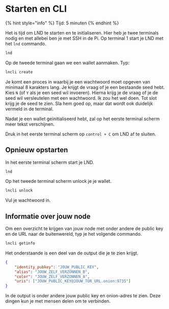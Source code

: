 # Starten en CLI

{% hint style="info" %}
Tijd: 5 minuten
{% endhint %}

Het is tijd om LND te starten en te initialiseren. Hier heb je twee terminals nodig en met allebei ben je met SSH in de Pi. Op terminal 1 start je LND met het `lnd` commando.

```bash
lnd
```

Op de tweede terminal gaan we een wallet aanmaken. Typ:

```bash
lncli create
```

Je komt een proces in waarbij je een wachtwoord moet opgeven van minimaal 8 karakters lang. Je krijgt de vraag of je een bestaande seed hebt. Kies `N` \(of `Y` als je een seed wil invoeren\). Hierna krijg je de vraag of je de seed wil versleutelen met een wachtwoord. Ik zou het wel doen. Tot slot krijg je de seed te zien. Sla hem goed op, maar dat wordt ook duidelijk vermeld in de terminal.

Nadat je een wallet geïnitialiseerd hebt, zal op het eerste terminal scherm meer tekst verschijnen.

Druk in het eerste terminal scherm op `control + C` om LND af te sluiten.

## Opnieuw opstarten

In het eerste terminal scherm start je LND.

```bash
lnd
```

Op het tweede terminal scherm unlock je je wallet.

```bash
lncli unlock
```

Vul je wachtwoord in.

## Informatie over jouw node

Om een overzicht te krijgen van jouw node met onder andere de public key en de URL naar de buitenwereld, typ je het volgende commando.

```bash
lncli getinfo
```

Het onderstaande is een deel van de output die je te zien krijgt.

```json
{
	"identity_pubkey": "JOUW_PUBLIC_KEY",
	"alias": "JOUW_ZELF_VERZONNEN_B",
	"color": "JOUW_ZELF_VERZONNEN_A",
	"uris": ["JOUW_PUBLIC_KEY@JOUW_TOR_URL.onion:9735"]
}
```

In de output is onder andere jouw public key en onion-adres te zien. Deze dingen kun je met mensen delen om te verbinden.
